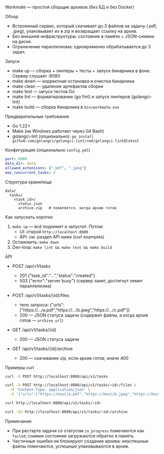 Workmate — простой сборщик архивов (без БД и без Docker)

Обзор

- Встроенный сервис, который скачивает до 3 файлов на задачу (.pdf, .jpeg), упаковывает их в zip и возвращает ссылку на архив.
- Без внешней инфраструктуры: состояние в памяти + JSON-снимки на диске.
- Ограничение параллелизма: одновременно обрабатывается до 3 задач.

Запуск

- make up — сборка + линтеры + тесты + запуск бинарника в фоне. Сервер слушает :8080
- make down — корректная остановка и очистка бинарника
- make clean — удаление артефактов сборки
- make test — запуск тестов Go
- make lint — форматирование (go fmt) и запуск линтеров (golangci-lint)
- make build — сборка бинарника в `bin/workmate.exe`

Предварительные требования

- Go 1.22+
- Make (на Windows работает через Git Bash)
- golangci-lint (опционально): `go install github.com/golangci/golangci-lint/cmd/golangci-lint@latest`

Конфигурация (опционально `config.yml`)

```yaml
port: 8080
data_dir: data
allowed_extensions: [".pdf", ".jpeg"]
max_concurrent_tasks: 3
```

Структура хранилища

```
data/
  tasks/
    <task_id>/
      status.json
      archive.zip   # появляется, когда архив готов
```

Как запускать коротко

1. `make up` — всё поднимет и запустит. Потом:
   - UI: открой `http://localhost:8080`
   - API: см. раздел API ниже (curl examples)
2. Остановить: `make down`
3. Dev-loop: `make lint && make test && make build`

API

- POST /api/v1/tasks

  - 201 {"task_id":"...","status":"created"}
  - 503 {"error":"server busy"} (сервер занят, достигнут лимит параллелизма)

- POST /api/v1/tasks/{id}/files

  - тело запроса: {"urls":["https://.../a.pdf","https://.../b.jpeg","https://.../c.pdf"]}
  - 200 — JSON статуса задачи (содержит файлы, а когда архив готов — `archive_url`)

- GET /api/v1/tasks/{id}

  - 200 — JSON статуса задачи

- GET /api/v1/tasks/{id}/archive
  - 200 — скачивание zip, если архив готов; иначе 400

Примеры curl

```bash
curl -X POST http://localhost:8080/api/v1/tasks

curl -X POST http://localhost:8080/api/v1/tasks/<id>/files \
  -H 'Content-Type: application/json' \
  -d '{"urls":["https://host/a.pdf","https://host/b.jpeg","https://host/c.pdf"]}'

curl http://localhost:8080/api/v1/tasks/<id>

curl -OJ http://localhost:8080/api/v1/tasks/<id>/archive
```

Примечания

- При рестарте задачи со статусом `in_progress` помечаются как `failed`; снимки состояния загружаются обратно в память.
- Частичные ошибки не блокируют создание архива: неуспешные файлы помечаются, успешные упаковываются в архив.
